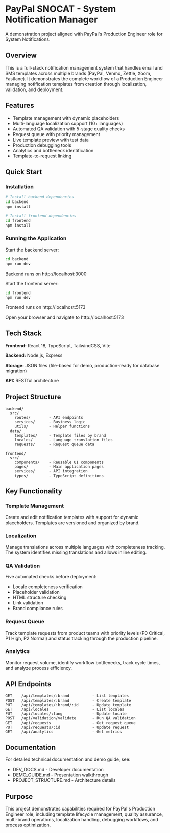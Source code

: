 # PayPal SNOCAT - System Notification Manager

A demonstration project aligned with PayPal's Production Engineer role for System Notifications.

## Overview

This is a full-stack notification management system that handles email and SMS templates across multiple brands (PayPal, Venmo, Zettle, Xoom, Fastlane). It demonstrates the complete workflow of a Production Engineer managing notification templates from creation through localization, validation, and deployment.

## Features

- Template management with dynamic placeholders
- Multi-language localization support (10+ languages)
- Automated QA validation with 5-stage quality checks
- Request queue with priority management
- Live template preview with test data
- Production debugging tools
- Analytics and bottleneck identification
- Template-to-request linking

## Quick Start

### Installation

```bash
# Install backend dependencies
cd backend
npm install

# Install frontend dependencies
cd frontend
npm install
```

### Running the Application

Start the backend server:
```bash
cd backend
npm run dev
```
Backend runs on http://localhost:3000

Start the frontend server:
```bash
cd frontend
npm run dev
```
Frontend runs on http://localhost:5173

Open your browser and navigate to http://localhost:5173

## Tech Stack

**Frontend:** React 18, TypeScript, TailwindCSS, Vite

**Backend:** Node.js, Express

**Storage:** JSON files (file-based for demo, production-ready for database migration)

**API:** RESTful architecture

## Project Structure

```
backend/
  src/
    routes/        - API endpoints
    services/      - Business logic
    utils/         - Helper functions
  data/
    templates/     - Template files by brand
    locales/       - Language translation files
    requests/      - Request queue data

frontend/
  src/
    components/    - Reusable UI components
    pages/         - Main application pages
    services/      - API integration
    types/         - TypeScript definitions
```

## Key Functionality

### Template Management
Create and edit notification templates with support for dynamic placeholders. Templates are versioned and organized by brand.

### Localization
Manage translations across multiple languages with completeness tracking. The system identifies missing translations and allows inline editing.

### QA Validation
Five automated checks before deployment:
- Locale completeness verification
- Placeholder validation
- HTML structure checking
- Link validation
- Brand compliance rules

### Request Queue
Track template requests from product teams with priority levels (P0 Critical, P1 High, P2 Normal) and status tracking through the production pipeline.

### Analytics
Monitor request volume, identify workflow bottlenecks, track cycle times, and analyze process efficiency.

## API Endpoints

```
GET    /api/templates/:brand          - List templates
POST   /api/templates/:brand          - Create template
PUT    /api/templates/:brand/:id      - Update template
GET    /api/locales                   - List locales
PUT    /api/locales/:lang             - Update locale
POST   /api/validation/validate       - Run QA validation
GET    /api/requests                  - Get request queue
PUT    /api/requests/:id              - Update request
GET    /api/analytics                 - Get metrics
```

## Documentation

For detailed technical documentation and demo guide, see:
- DEV_DOCS.md - Developer documentation
- DEMO_GUIDE.md - Presentation walkthrough
- PROJECT_STRUCTURE.md - Architecture details

## Purpose

This project demonstrates capabilities required for PayPal's Production Engineer role, including template lifecycle management, quality assurance, multi-brand operations, localization handling, debugging workflows, and process optimization.
